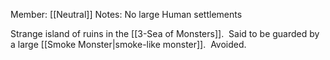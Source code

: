 Member: [[Neutral]]
Notes: No large Human settlements

Strange island of ruins in the [[3-Sea of Monsters]].  Said to be guarded by a large [[Smoke Monster|smoke-like monster]].  Avoided.

